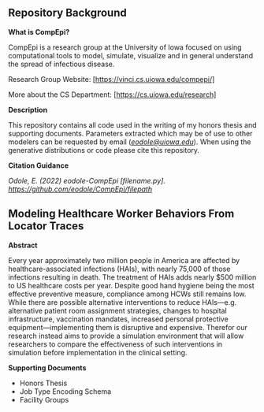 ## Repository Background

__What is CompEpi?__

CompEpi is a research group at the University of Iowa focused on using computational tools to model, simulate, visualize and in general understand the spread of infectious disease. 

Research Group Website: [https://vinci.cs.uiowa.edu/compepi/]

More about the CS Department: [https://cs.uiowa.edu/research]

__Description__

This repository contains all code used in the writing of my honors thesis and supporting documents. Parameters extracted which may be of use to other modelers can be requested by email (*eodole@uiowa.edu*). When using the generative distributions or code please cite this repository. 


__Citation Guidance__

*Odole, E. (2022) eodole-CompEpi [filename.py]. https://github.com/eodole/CompEpi/filepath*

## Modeling Healthcare Worker Behaviors From Locator Traces 

__Abstract__

Every year approximately two million people in America are affected by healthcare-associated infections (HAIs), with nearly 75,000 of those infections resulting in death. The treatment of HAIs adds nearly $500 million to US healthcare costs per year. Despite good hand hygiene being the most effective preventive measure, compliance among HCWs still remains low. While there are possible alternative interventions to reduce HAIs—e.g. alternative patient room assignment strategies, changes to hospital infrastructure, vaccination mandates, increased personal protective equipment—implementing them is disruptive and expensive. Therefor our research instead aims to provide a simulation environment that will allow researchers to compare the effectiveness of such interventions in simulation before implementation in the clinical setting.

__Supporting Documents__

- Honors Thesis 
- Job Type Encoding Schema
- Facility Groups

